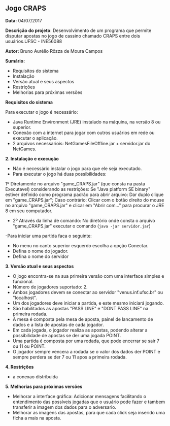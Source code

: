 **Jogo CRAPS**
--------------


**Data:** 
04/07/2017

**Descrição do projeto**: 
Desenvolvimento de um programa que permite disputar apostas no jogo de cassino chamado CRAPS entre dois usuários.UFSC - INE56088

**Autor:** 
Bruno Aurélio Rôzza de Moura Campos

**Sumário:**
 - Requisitos do sistema
 - Instalação
 - Versão atual e seus aspectos
 - Restrições
 - Melhorias para próximas versões

**Requisitos do sistema**

Para executar o jogo é necessário:
 - Java Runtime Environment (JRE) instalado na máquina, na versão 8 ou superior.
 - Conexão com a internet para jogar com outros usuários em rede ou executar o aplicação.
 - 2 arquivos necessariois: NetGamesFileOffline.jar + servidor.jar do NetGames.

**2. Instalação e execução**
 - Não é necessário instalar o jogo para que ele seja executado.
 - Para executar o jogo há duas possibilidades:

1º Diretamente no arquivo "game_CRAPS.jar" (que consta na pasta Executavel) considerando as restrições:
	Se  "Java platform SE binary" estiver definido como programa padrão para abrir arquivo: Dar duplo clique em "game_CRAPS.jar";
	Caso contrário: Clicar com o botão direito do mouse no arquivo "game_CRAPS.jar" e clicar em "Abrir com..." para procurar o JRE 8 em seu computador. 

 - 2º Através da linha de comando:
	No diretório onde consta o arquivo "game_CRAPS.jar" executar o comando (`java -jar servidor.jar`)
	
-Para iniciar uma partida faca o seguinte:

 - No menu no canto superior esquerdo escolha a opção Conectar.
 - Defina o nome do jogador.
 - Defina o nome do servidor

**3. Versão atual e seus aspectos**
- O jogo encontra-se na sua primeira versão com uma interface simples e funcional.
- Número de jogadores suportado: 2.
- Ambos jogadores devem se conectar ao servidor "venus.inf.ufsc.br" ou "localhost".
- Um dos jogadores deve iniciar a partida, e este mesmo iniciará jogando.
- São habilitados as apostas "PASS LINE"  e "DONT PASS LINE" na primeira rodada.
- A mesa é composta pela mesa de aposta, painel de lancamento de dados e a lista de apostas de cada jogador.
- Em cada jogada, o jogador realiza as apostas, podendo alterar a possibilidade de apostas se der uma jogada POINT.
- Uma partida é composta por uma rodada, que pode encerrar se sair 7 ou 11 ou POINT.
- O jogador sempre vencera a rodada se o valor dos dados der POINT e sempre perdera se der 7 ou 11 apos a primeira rodada.

**4. Restrições**
- a conexao distribuida


**5. Melhorias para próximas versões**
- Melhorar a interface gráfica: Adicionar mensagens facilitando o entendimento das possíveis jogadas que o usuário pode fazer e tambem transferir a imagem dos dados para o adversario.
- Melhorar as imagens das apostas, para que cada click seja inserido uma ficha a mais na aposta.
